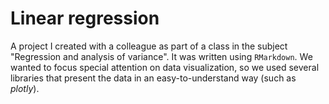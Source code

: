 # Linear regression

A project I created with a colleague as part of a class in the subject "Regression and analysis of variance". It was written using `RMarkdown`. We wanted to focus special attention on data visualization, so we used several libraries that present the data in an easy-to-understand way (such as *plotly*).
